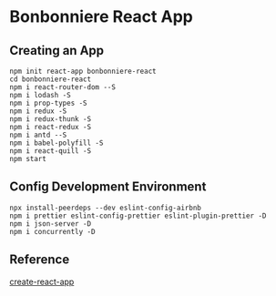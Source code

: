 # Bonbonniere React App

## Creating an App
```
npm init react-app bonbonniere-react
cd bonbonniere-react
npm i react-router-dom --S
npm i lodash -S
npm i prop-types -S
npm i redux -S
npm i redux-thunk -S
npm i react-redux -S
npm i antd --S
npm i babel-polyfill -S
npm i react-quill -S
npm start
```

## Config Development Environment
```
npx install-peerdeps --dev eslint-config-airbnb
npm i prettier eslint-config-prettier eslint-plugin-prettier -D
npm i json-server -D
npm i concurrently -D
```


## Reference
[create-react-app](https://github.com/facebook/create-react-app)
